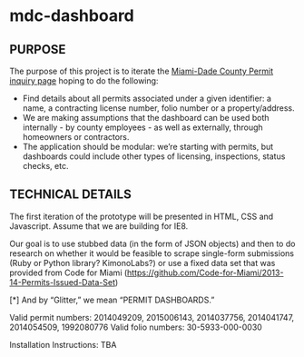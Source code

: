 # mdc-dashboard 

## PURPOSE

The purpose of this project is to iterate the [Miami-Dade County Permit inquiry page](http://egvsys.miamidade.gov:1608/WWWSERV/ggvt/bnzaw960.dia) hoping to do the following:

- Find details about all permits associated under a given identifier: a name, a contracting license number, folio number or a property/address.
- We are making assumptions that the dashboard can be used both internally - by county employees - as well as externally, through homeowners or contractors.
- The application should be modular: we’re starting with permits, but dashboards could include other types of licensing, inspections, status checks, etc.

## TECHNICAL DETAILS

The first iteration of the prototype will be presented in HTML, CSS and Javascript. Assume that we are building for IE8.

Our goal is to use stubbed data (in the form of JSON objects) and then to do research on whether it would be feasible to scrape single-form submissions (Ruby or Python library? KimonoLabs?) or use a fixed data set that was provided from Code for Miami (https://github.com/Code-for-Miami/2013-14-Permits-Issued-Data-Set)

[*] And by “Glitter,” we mean “PERMIT DASHBOARDS.”

Valid permit numbers: 2014049209, 2015006143, 2014037756, 2014041747, 2014054509, 1992080776
Valid folio numbers: 30-5933-000-0030

Installation Instructions: TBA
